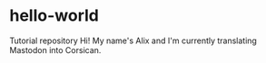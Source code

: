 # hello-world
Tutorial repository
Hi! My name's Alix and I'm currently translating Mastodon into Corsican.
